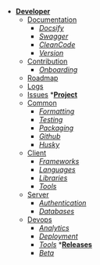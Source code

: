 
* [**Developer**](developer/_index.md)
  * [Documentation](developer/documentation/_index.md)
    * *[Docsify](developer/documentation/DOCSIFY.md)*
    * *[Swagger](developer/documentation/SWAGGER.md)*
    * *[CleanCode](developer/documentation/CLEANCODE.md)*
    * *[Version](developer/documentation/VERSION.md)*   
  * [Contribution](developer/contribution/_index.md)
    * *[Onboarding](developer/contribution/ONBOARDING.md)*
  * [Roadmap](developer/roadmap/_index.md)
  * [Logs](developer/logs/_index.md)
  * [Issues](developer/ISSUES.md) 
*[**Project**](project/_index.md)
  * [Common](project/_common/_index.md)
    * *[Formatting](project/_common/formatting/_index.md)*
    * *[Testing](project/_common/testing/_index.md)*
    * *[Packaging](project/_common/packaging/_index.md)*
    * *[Github](project/_common/github/_index.md)*
    * *[Husky](project/_common/HUSKY.md)*
  * [Client](project/client/_index.md)
    * *[Frameworks](project/client/frameworks/_index.md)*
    * *[Languages](project/client/languages/_index.md)*
    * *[Libraries](project/client/libraries/_index.md)*
    * *[Tools](project/client/tools/_index.md)*
  * [Server](project/server/_index.md)
    * *[Authentication](projects/../project/server/authentication/_index.md)*
    * *[Databases](projects/../project/server/databases/_index.md)*
  * [Devops](project/devops/_index.md)
    * *[Analytics](project/devops/analytics/_index.md)*
    * *[Deployment](project/devops/deployment/_index.md)*
    * *[Tools](project/devops/tools/_index.md)*
*[**Releases**](releases/_index.md)
    * *[Beta](releases/BETA.md)*

